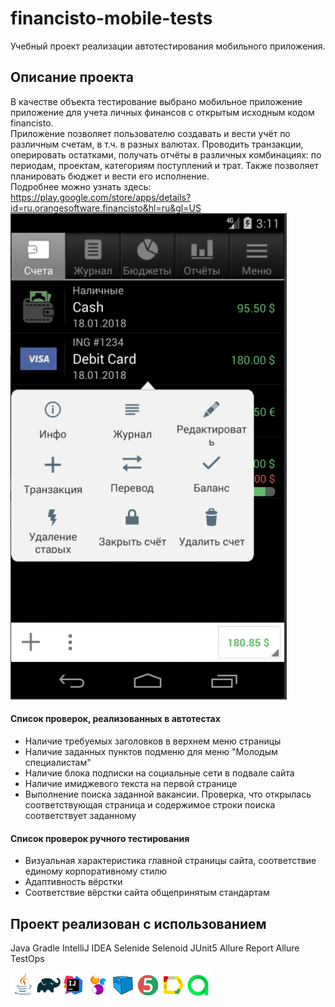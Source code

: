 # financisto-mobile-tests
Учебный проект реализации автотестирования мобильного приложения.
## Описание проекта
В качестве объекта тестирование выбрано мобильное приложение приложение для учета личных финансов с открытым исходным кодом financisto.<br/>
Приложение позволяет пользователю создавать и вести учёт по различным счетам, в т.ч. в разных валютах. Проводить транзакции, оперировать остатками, получать отчёты в различных комбинациях: по периодам, проектам, категориям поступлений и трат. Также позволяет планировать бюджет и вести его исполнение.<br/>
Подробнее можно узнать здесь: https://play.google.com/store/apps/details?id=ru.orangesoftware.financisto&hl=ru&gl=US
![This is an image](/images/page.png)

#### Список проверок, реализованных в автотестах
- Наличие требуемых заголовков в верхнем меню страницы
- Наличие заданных пунктов подменю для меню "Молодым специалистам"
- Наличие блока подписки на социальные сети в подвале сайта
- Наличие имиджевого текста на первой странице
- Выполнение поиска заданной вакансии. Проверка, что открылась соответствующая страница и содержимое строки поиска соответствует заданному
#### Список проверок ручного тестирования
- Визуальная характеристика главной страницы сайта, соответствие единому корпоративному стилю
- Адаптивность вёрстки
- Соответствие вёрстки сайта общепринятым стандартам

## Проект реализован с использованием
Java Gradle IntelliJ IDEA Selenide Selenoid JUnit5 Allure Report Allure TestOps

![This is an image](/icons/Java.png)![This is an image](/icons/Gradle.png)![This is an image](/icons/Intelij_IDEA.png)![This is an image](/icons/Selenide.png)![This is an image](/icons/Selenoid.png)![This is an image](/icons/JUnit5.png)![This is an image](/icons/Allure_Report.png)![This is an image](/icons/AllureTestOps.png)
